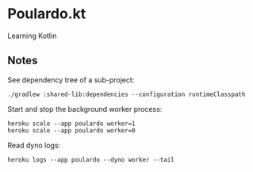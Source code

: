 # Poulardo.kt

Learning Kotlin

## Notes

See dependency tree of a sub-project:

```shell
./gradlew :shared-lib:dependencies --configuration runtimeClasspath
```

Start and stop the background worker process:

```shell
heroku scale --app poulardo worker=1
heroku scale --app poulardo worker=0
```

Read dyno logs:

```shell
heroku logs --app poulardo --dyno worker --tail
```
